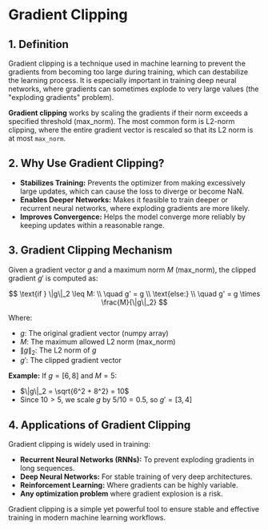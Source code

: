 # **Gradient Clipping**

## **1. Definition**
Gradient clipping is a technique used in machine learning to prevent the gradients from becoming too large during training, which can destabilize the learning process. It is especially important in training deep neural networks, where gradients can sometimes explode to very large values (the "exploding gradients" problem).

**Gradient clipping** works by scaling the gradients if their norm exceeds a specified threshold (max_norm). The most common form is L2-norm clipping, where the entire gradient vector is rescaled so that its L2 norm is at most `max_norm`.

## **2. Why Use Gradient Clipping?**
* **Stabilizes Training:** Prevents the optimizer from making excessively large updates, which can cause the loss to diverge or become NaN.
* **Enables Deeper Networks:** Makes it feasible to train deeper or recurrent neural networks, where exploding gradients are more likely.
* **Improves Convergence:** Helps the model converge more reliably by keeping updates within a reasonable range.

## **3. Gradient Clipping Mechanism**
Given a gradient vector $g$ and a maximum norm $M$ (max_norm), the clipped gradient $g'$ is computed as:

$$
\text{if } \|g\|_2 \leq M: \\
\quad g' = g \\
\text{else:} \\
\quad g' = g \times \frac{M}{\|g\|_2}
$$

Where:
* $g$: The original gradient vector (numpy array)
* $M$: The maximum allowed L2 norm (max_norm)
* $\|g\|_2$: The L2 norm of $g$
* $g'$: The clipped gradient vector

**Example:**
If $g = [6, 8]$ and $M = 5$:
* $\|g\|_2 = \sqrt{6^2 + 8^2} = 10$
* Since $10 > 5$, we scale $g$ by $5/10 = 0.5$, so $g' = [3, 4]$

## **4. Applications of Gradient Clipping**
Gradient clipping is widely used in training:
* **Recurrent Neural Networks (RNNs):** To prevent exploding gradients in long sequences.
* **Deep Neural Networks:** For stable training of very deep architectures.
* **Reinforcement Learning:** Where gradients can be highly variable.
* **Any optimization problem** where gradient explosion is a risk.

Gradient clipping is a simple yet powerful tool to ensure stable and effective training in modern machine learning workflows.
